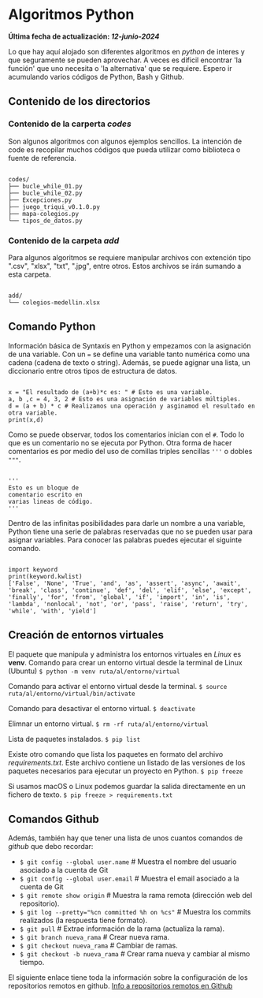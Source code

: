 # Algoritmos Python

**Última fecha de actualización: _12-junio-2024_**

Lo que hay aquí alojado son diferentes algoritmos en _python_ de interes y que seguramente se pueden aprovechar. A veces es dificil encontrar 'la función' que uno necesita o 'la alternativa' que se requiere. Espero ir acumulando varios códigos de Python, Bash y Github. 

## Contenido de los directorios

### Contenido de la carperta _codes_

Son algunos algoritmos con algunos ejemplos sencillos. La intención de code es recopilar muchos códigos que pueda utilizar como biblioteca o fuente de referencia.

```

codes/
├── bucle_while_01.py
├── bucle_while_02.py
├── Excepciones.py
├── juego_triqui_v0.1.0.py
├── mapa-colegios.py
└── tipos_de_datos.py

```

### Contenido de la carpeta _add_

Para algunos algoritmos se requiere manipular archivos con extención tipo ".csv", "xlsx", "txt", ".jpg", entre otros. Estos archivos se irán sumando a esta carpeta.

```

add/
└── colegios-medellin.xlsx

```

## Comando Python

Información básica de Syntaxis en Python y empezamos con la asignación de una variable.
Con un `=` se define una variable tanto numérica como una cadena (cadena de texto o string). Además, se puede agignar una lista, un diccionario entre otros tipos de estructura de datos.

```

x = "El resultado de (a+b)*c es: " # Esto es una variable.
a, b ,c = 4, 3, 2 # Esto es una asignación de variables múltiples.
d = (a + b) * c # Realizamos una operación y asginamod el resultado en otra variable.
print(x,d)

```

Como se puede observar, todos los comentarios inician con el `#`. Todo lo que es un comentario no se ejecuta por Python.
Otra forma de hacer comentarios es por medio del uso de comillas triples sencillas `'''` o dobles `"""`.

```

'''
Esto es un bloque de 
comentario escrito en 
varias lineas de código.
'''

```

Dentro de las infinitas posibilidades para darle un nombre a una variable, Python tiene una serie de palabras reservadas que no se pueden usar para asignar variables. Para conocer las palabras puedes ejecutar el siguinte comando.

```

import keyword
print(keyword.kwlist)
['False', 'None', 'True', 'and', 'as', 'assert', 'async', 'await', 'break', 'class', 'continue', 'def', 'del', 'elif', 'else', 'except', 'finally', 'for', 'from', 'global', 'if', 'import', 'in', 'is', 'lambda', 'nonlocal', 'not', 'or', 'pass', 'raise', 'return', 'try', 'while', 'with', 'yield']

```

## Creación de entornos virtuales

El paquete que manipula y administra los entornos virtuales en _Linux_ es **venv**. 
Comando para crear un entorno virtual desde la terminal de Linux (Ubuntu)
`$ python -m venv ruta/al/entorno/virtual`

Comando para activar el entorno virtual desde la terminal.
`$ source ruta/al/entorno/virtual/bin/activate`

Comando para desactivar el entorno virtual.
`$ deactivate`

Elimnar un entorno virtual.
`$ rm -rf ruta/al/entorno/virtual`

Lista de paquetes instalados.
`$ pip list`

Existe otro comando que lista los paquetes en formato del archivo _requirements.txt_. Este archivo contiene un listado de las versiones de los paquetes necesarios para ejecutar un proyecto en Python.
`$ pip freeze`

Si usamos macOS o Linux podemos guardar la salida directamente en un fichero de texto.
`$ pip freeze > requirements.txt`

## Comandos Github

Además, también hay que tener una lista de unos cuantos comandos de _github_ que debo recordar:

- `$ git config --global user.name` # Muestra el nombre del usuario asociado a la cuenta de Git
- `$ git config --global user.email` # Muestra el email asociado a la cuenta de Git
- `$ git remote show origin` # Muestra la rama remota (dirección web del repositorio).
- `$ git log --pretty="%cn committed %h on %cs"` # Muestra los commits realizados (la respuesta tiene formato).
- `$ git pull` # Extrae información de la rama (actualiza la rama).
- `$ git branch nueva_rama` # Crear nueva rama.
- `$ git checkout nueva_rama` # Cambiar de ramas.
- `$ git checkout -b nueva_rama` # Crear rama nueva y cambiar al mismo tiempo.

El siguiente enlace tiene toda la información sobre la configuración de los repositorios remotos en github.
[Info a repositorios remotos en Github](https://docs.github.com/es/get-started/getting-started-with-git/managing-remote-repositories)
